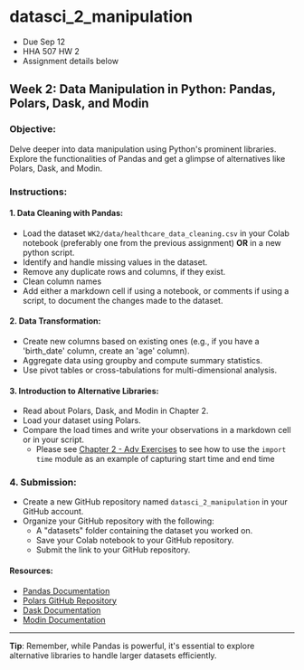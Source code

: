 # datasci_2_manipulation
* Due Sep 12
* HHA 507 HW 2
* Assignment details below

## **Week 2: Data Manipulation in Python: Pandas, Polars, Dask, and Modin**

### **Objective**: 
Delve deeper into data manipulation using Python's prominent libraries. Explore the functionalities of Pandas and get a glimpse of alternatives like Polars, Dask, and Modin.

### **Instructions**:

#### **1. Data Cleaning with Pandas:**
- Load the dataset `WK2/data/healthcare_data_cleaning.csv` in your Colab notebook (preferably one from the previous assignment) **OR** in a new python script.
- Identify and handle missing values in the dataset.
- Remove any duplicate rows and columns, if they exist.
- Clean column names 
- Add either a markdown cell if using a notebook, or comments if using a script, to document the changes made to the dataset.

#### **2. Data Transformation:**
- Create new columns based on existing ones (e.g., if you have a 'birth_date' column, create an 'age' column).
- Aggregate data using groupby and compute summary statistics.
- Use pivot tables or cross-tabulations for multi-dimensional analysis.

#### **3. Introduction to Alternative Libraries:**
- Read about Polars, Dask, and Modin in Chapter 2.
- Load your dataset using Polars.
- Compare the load times and write your observations in a markdown cell or in your script.
  - Please see [Chapter 2 - Adv Exercises](https://book.datascience.appliedhealthinformatics.com/docs/Ch2/distributed-computation#advanced-exercises) to see how to use the `import time` module as an example of capturing start time and end time

### **4. Submission**:
- Create a new GitHub repository named `datasci_2_manipulation` in your GitHub account.
- Organize your GitHub repository with the following:
  - A "datasets" folder containing the dataset you worked on.
  - Save your Colab notebook to your GitHub repository.
  - Submit the link to your GitHub repository.

#### **Resources:**

- [Pandas Documentation](https://pandas.pydata.org/docs/)
- [Polars GitHub Repository](https://github.com/pola-rs/polars)
- [Dask Documentation](https://docs.dask.org/en/latest/)
- [Modin Documentation](https://modin.readthedocs.io/en/latest/)

---

**Tip**: Remember, while Pandas is powerful, it's essential to explore alternative libraries to handle larger datasets efficiently.

